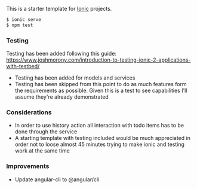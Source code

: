 This is a starter template for [Ionic](http://ionicframework.com/docs/) projects.

```bash
$ ionic serve
$ npm test
```

### Testing
Testing has been added following this guide:
https://www.joshmorony.com/introduction-to-testing-ionic-2-applications-with-testbed/

* Testing has been added for models and services
* Testing has been skipped from this point to do as much features form the requirements as possible. Given this is a test to see capabilities I'll assume they're already demonstrated


### Considerations
* In order to use history action all interaction with todo items has to be done through the service
* A starting template with testing included would be much appreciated in order not to loose almost 45 minutes trying to make ionic and testing work at the same time

### Improvements
* Update angular-cli to @angular/cli